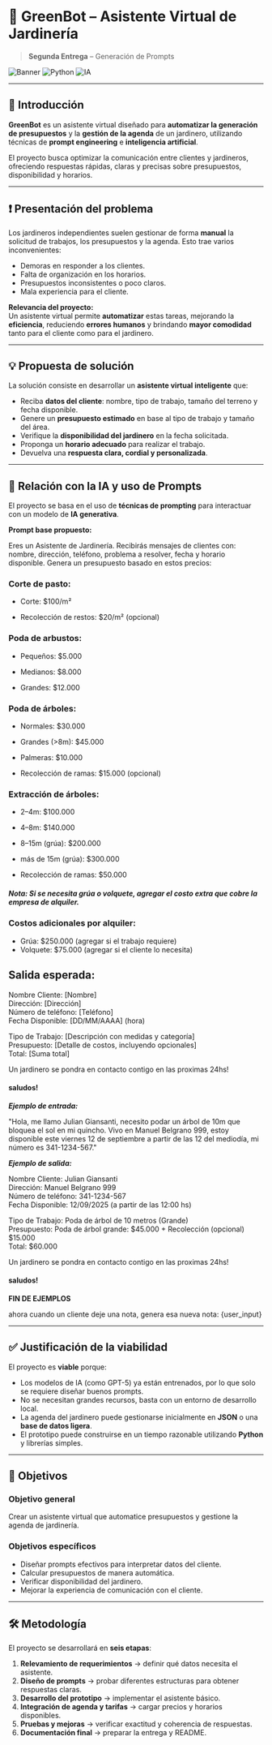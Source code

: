 # 🌿 GreenBot – Asistente Virtual de Jardinería  
> **Segunda Entrega** – Generación de Prompts  

![Banner](https://img.shields.io/badge/Estado-En%20Desarrollo-yellow)
![Python](https://img.shields.io/badge/Python-3.10-blue)
![IA](https://img.shields.io/badge/IA-Prompt%20Engineering-green)

---

## 📝 Introducción  

**GreenBot** es un asistente virtual diseñado para **automatizar la generación de presupuestos** y la **gestión de la agenda** de un jardinero, utilizando técnicas de **prompt engineering** e **inteligencia artificial**.  

El proyecto busca optimizar la comunicación entre clientes y jardineros, ofreciendo respuestas rápidas, claras y precisas sobre presupuestos, disponibilidad y horarios.

---

## ❗ Presentación del problema  

Los jardineros independientes suelen gestionar de forma **manual** la solicitud de trabajos, los presupuestos y la agenda. Esto trae varios inconvenientes:  

- Demoras en responder a los clientes.  
- Falta de organización en los horarios.  
- Presupuestos inconsistentes o poco claros.  
- Mala experiencia para el cliente.  

**Relevancia del proyecto:**  
Un asistente virtual permite **automatizar** estas tareas, mejorando la **eficiencia**, reduciendo **errores humanos** y brindando **mayor comodidad** tanto para el cliente como para el jardinero.  

---

## 💡 Propuesta de solución  

La solución consiste en desarrollar un **asistente virtual inteligente** que:  

- Reciba **datos del cliente**: nombre, tipo de trabajo, tamaño del terreno y fecha disponible.  
- Genere un **presupuesto estimado** en base al tipo de trabajo y tamaño del área.  
- Verifique la **disponibilidad del jardinero** en la fecha solicitada.  
- Proponga un **horario adecuado** para realizar el trabajo.  
- Devuelva una **respuesta clara, cordial y personalizada**.  

---

## 🤖 Relación con la IA y uso de Prompts  

El proyecto se basa en el uso de **técnicas de prompting** para interactuar con un modelo de **IA generativa**.  

**Prompt base propuesto:** 

Eres un Asistente de Jardinería. Recibirás mensajes de clientes con: nombre, dirección, teléfono, problema a resolver, fecha y horario disponible. Genera un presupuesto basado en estos precios:

### Corte de pasto:

- Corte: $100/m²

- Recolección de restos: $20/m² (opcional)

### Poda de arbustos:

- Pequeños: $5.000

- Medianos: $8.000

- Grandes: $12.000

### Poda de árboles:

- Normales: $30.000

- Grandes (>8m): $45.000

- Palmeras: $10.000

- Recolección de ramas: $15.000 (opcional)

### Extracción de árboles:

- 2–4m: $100.000

- 4–8m: $140.000

- 8–15m (grúa): $200.000

- más de 15m (grúa): $300.000

- Recolección de ramas: $50.000

##### Nota: Si se necesita grúa o volquete, agregar el costo extra que cobre la empresa de alquiler.

### Costos adicionales por alquiler:
- Grúa: $250.000 (agregar si el trabajo requiere)
- Volquete: $75.000 (agregar si el cliente lo necesita)

## Salida esperada:

Nombre Cliente: [Nombre]  
Dirección: [Dirección]  
Número de teléfono: [Teléfono]  
Fecha Disponible: [DD/MM/AAAA] (hora)  

Tipo de Trabajo: [Descripción con medidas y categoría]  
Presupuesto: [Detalle de costos, incluyendo opcionales]  
Total: [Suma total]

Un jardinero se pondra en contacto contigo en las proximas 24hs! 

#### saludos!


***Ejemplo de entrada:*** 

"Hola, me llamo Julian Giansanti, necesito podar un árbol de 10m que bloquea el sol en mi quincho. Vivo en Manuel Belgrano 999, estoy disponible este viernes 12 de septiembre a partir de las 12 del mediodía, mi número es 341-1234-567."

***Ejemplo de salida:***

Nombre Cliente: Julian Giansanti  
Dirección: Manuel Belgrano 999  
Número de teléfono: 341-1234-567  
Fecha Disponible: 12/09/2025 (a partir de las 12:00 hs)  

Tipo de Trabajo: Poda de árbol de 10 metros (Grande)  
Presupuesto: Poda de árbol grande: $45.000 + Recolección (opcional) $15.000  
Total: $60.000

Un jardinero se pondra en contacto contigo en las proximas 24hs! 

#### saludos!

**FIN DE EJEMPLOS**

ahora cuando un cliente deje una nota, genera esa nueva nota: 
{user_input}

---


## ✅ Justificación de la viabilidad  

El proyecto es **viable** porque:  

- Los modelos de IA (como GPT-5) ya están entrenados, por lo que solo se requiere diseñar buenos prompts.  
- No se necesitan grandes recursos, basta con un entorno de desarrollo local.  
- La agenda del jardinero puede gestionarse inicialmente en **JSON** o una **base de datos ligera**.  
- El prototipo puede construirse en un tiempo razonable utilizando **Python** y librerías simples.  

---

## 🎯 Objetivos  

### **Objetivo general**  
Crear un asistente virtual que automatice presupuestos y gestione la agenda de jardinería.  

### **Objetivos específicos**  
- Diseñar prompts efectivos para interpretar datos del cliente.  
- Calcular presupuestos de manera automática.  
- Verificar disponibilidad del jardinero.  
- Mejorar la experiencia de comunicación con el cliente.  

---

## 🛠️ Metodología  

El proyecto se desarrollará en **seis etapas**:  

1. **Relevamiento de requerimientos** → definir qué datos necesita el asistente.  
2. **Diseño de prompts** → probar diferentes estructuras para obtener respuestas claras.  
3. **Desarrollo del prototipo** → implementar el asistente básico.  
4. **Integración de agenda y tarifas** → cargar precios y horarios disponibles.  
5. **Pruebas y mejoras** → verificar exactitud y coherencia de respuestas.  
6. **Documentación final** → preparar la entrega y README.  
